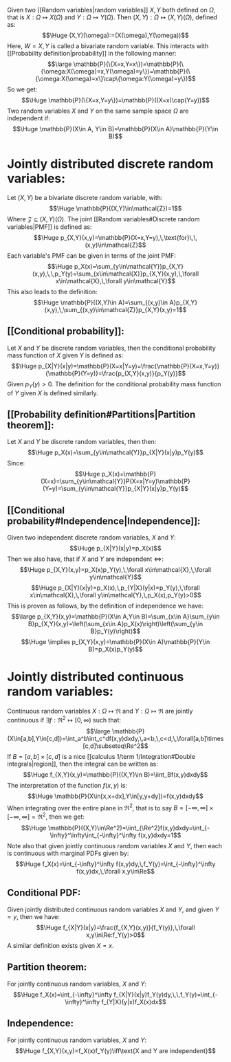 Given two [[Random variables|random variables]] $X,Y$ both defined on $\Omega$, that is $X:\Omega\mapsto X(\Omega)$ and $Y:\Omega\mapsto Y(\Omega)$. Then $(X,Y):\Omega\mapsto(X,Y)(\Omega)$, defined as:$$\Huge (X,Y)(\omega):=(X(\omega),Y(\omega))$$
Here, $W=X,Y$ is called a bivariate random variable. This interacts with [[Probability definition|probability]] in the following manner:$$\large \mathbb{P}(\{X=x,Y=x\})=\mathbb{P}(\{\omega:X(\omega)=x,Y(\omega)=y\})=\mathbb{P}(\{\omega:X(\omega)=x\}\cap\{\omega:Y(\omega)=y\})$$
So we get:$$\Huge \mathbb{P}(\{X=x,Y=y\})=\mathbb{P}((X=x)\cap(Y=y))$$
Two random variables $X$ and $Y$ on the same sample space $\Omega$ are independent if:$$\Huge \mathbb{P}(X\in A, Y\in B)=\mathbb{P}(X\in A)\mathbb{P}(Y\in B)$$

# Jointly distributed discrete random variables:

Let $(X,Y)$ be a bivariate discrete random variable, with:$$\Huge \mathbb{P}((X,Y)\in\mathcal{Z})=1$$
Where $\mathcal{Z}\subseteq(X,Y)(\Omega)$. The joint [[Random variables#Discrete random variables|PMF]] is defined as:$$\Huge p_{X,Y}(x,y)=\mathbb{P}(X=x,Y=y),\,\text{for}\,\,(x,y)\in\mathcal{Z}$$
Each variable's PMF can be given in terms of the joint PMF:$$\Huge p_X(x)=\sum_{y\in\mathcal{Y}}p_{X,Y}(x,y),\,\,p_Y(y)=\sum_{x\in\mathcal{X}}p_{X,Y}(x,y),\,\forall x\in\mathcal{X},\,\forall y\in\mathcal{Y}$$
This also leads to the definition:$$\Huge \mathbb{P}((X,Y)\in A)=\sum_{(x,y)\in A}p_{X,Y}(x,y),\,\sum_{(x,y)\in\mathcal{Z}}p_{X,Y}(x,y)=1$$
## [[Conditional probability]]:

Let $X$ and $Y$ be discrete random variables, then the conditional probability mass function of $X$ given $Y$ is defined as:$$\Huge p_{X|Y}(x|y)=\mathbb{P}(X=x|Y=y)=\frac{\mathbb{P}(X=x,Y=y)}{\mathbb{P}(Y=y)}=\frac{p_{X,Y}(x,y)}{p_Y(y)}$$
Given $p_Y(y)>0$. The definition for the conditional probability mass function of $Y$ given $X$ is defined similarly.

## [[Probability definition#Partitions|Partition theorem]]:

Let $X$ and $Y$ be discrete random variables, then then:$$\Huge p_X(x)=\sum_{y\in\mathcal{Y}}p_{X|Y}(x|y)p_Y(y)$$
Since:$$\Huge p_X(x)=\mathbb{P}(X=x)=\sum_{y\in\mathcal{Y}}P(X=x|Y=y)\mathbb{P}(Y=y)=\sum_{y\in\mathcal{Y}}p_{X|Y}(x|y)p_Y(y)$$
## [[Conditional probability#Independence|Independence]]:

Given two independent discrete random variables, $X$ and $Y$:$$\Huge p_{X|Y}(x|y)=p_X(x)$$
Then we also have, that if $X$ and $Y$ are independent $\iff$:
$$\Huge p_{X,Y}(x,y)=p_X(x)p_Y(y),\,\forall x\in\mathcal{X},\,\forall y\in\mathcal{Y}$$$$\Huge p_{X|Y}(x|y)=p_X(x),\,p_{Y|X}(y|x)=p_Y(y),\,\forall x\in\mathcal{X},\,\forall y\in\mathcal{Y},\,p_X(x),p_Y(y)>0$$
This is proven as follows, by the definition of independence we have:$$\large p_{X,Y}(x,y)=\mathbb{P}(X\in A,Y\in B)=\sum_{x\in A}\sum_{y\in B}p_{X,Y}(x,y)=\left(\sum_{x\in A}p_X(x)\right)\left(\sum_{y\in B}p_Y(y)\right)$$$$\Huge \implies p_{X,Y}(x,y)=\mathbb{P}(X\in A)\mathbb{P}(Y\in B)=p_X(x)p_Y(y)$$

# Jointly distributed continuous random variables:

Continuous random variables $X:\Omega\mapsto\Re$ and $Y:\Omega\mapsto\Re$ are jointly continuous if $\exists f:\Re^2\mapsto[0,\infty)$ such that:$$\large \mathbb{P}(X\in[a,b],Y\in[c,d])=\int_a^b\int_c^df(x,y)dxdy,\,a<b,\,c<d,\,\forall[a,b]\times[c,d]\subseteq\Re^2$$
If $B=[a,b]\times[c,d]$ is a nice [[calculus 1/term 1/Integration#Double integrals|region]], then the integral can be written as:$$\Huge f_{X,Y}(x,y)=\mathbb{P}((X,Y)\in B)=\iint_Bf(x,y)dxdy$$
The interpretation of the function $f(x,y)$ is:
$$\Huge \mathbb{P}(X\in[x,x+dx],Y\in[y,y+dy])=f(x,y)dxdy$$
When integrating over the entire plane in $\Re^2$, that is to say $B=[-\infty,\infty]\times[-\infty,\infty]=\Re^2$, then we get:$$\Huge \mathbb{P}((X,Y)\in\Re^2)=\iint_{\Re^2}f(x,y)dxdy=\int_{-\infty}^\infty\int_{-\infty}^\infty f(x,y)dxdy=1$$
Note also that given jointly continuous random variables $X$ and $Y$, then each is continuous with marginal PDFs given by:$$\Huge f_X(x)=\int_{-\infty}^\infty f(x,y)dy,\,f_Y(y)=\int_{-\infty}^\infty f(x,y)dx,\,\forall x,y\in\Re$$
## Conditional PDF:

Given jointly distributed continuous random variables $X$ and $Y$, and given $Y=y$, then we have:$$\Huge f_{X|Y}(x|y)=\frac{f_{X,Y}(x,y)}{f_Y(y)},\,\forall x,y\in\Re:f_Y(y)>0$$
A similar definition exists given $X=x$.

## Partition theorem:

For jointly continuous random variables, $X$ and $Y$:
$$\Huge f_X(x)=\int_{-\infty}^\infty f_{X|Y}(x|y)f_Y(y)dy,\,\,f_Y(y)=\int_{-\infty}^\infty f_{Y|X}(y|x)f_X(x)dx$$

## Independence:

For jointly continuous random variables, $X$ and $Y$:$$\Huge f_{X,Y}(x,y)=f_X(x)f_Y(y)\iff\text{X and Y are independent}$$
